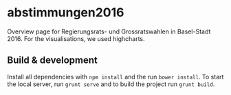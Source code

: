 # abstimmungen2016

Overview page for Regierungsrats- und Grossratswahlen in Basel-Stadt 2016. For the visualisations, we used highcharts.

## Build & development

Install all dependencies with `npm install` and the run `bower install`. To start the local server, run `grunt serve` and to build the project run `grunt build`.
